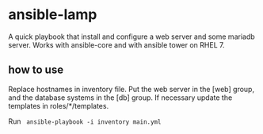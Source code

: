 # ansible-lamp

A quick playbook that install and configure a web server and some mariadb server. Works with ansible-core and with ansible tower on RHEL 7.

## how to use

Replace hostnames in inventory file. Put the web server in the [web] group, and the database systems in the [db] group. If necessary update the templates in roles/*/templates.

Run ``` ansible-playbook -i inventory main.yml```
